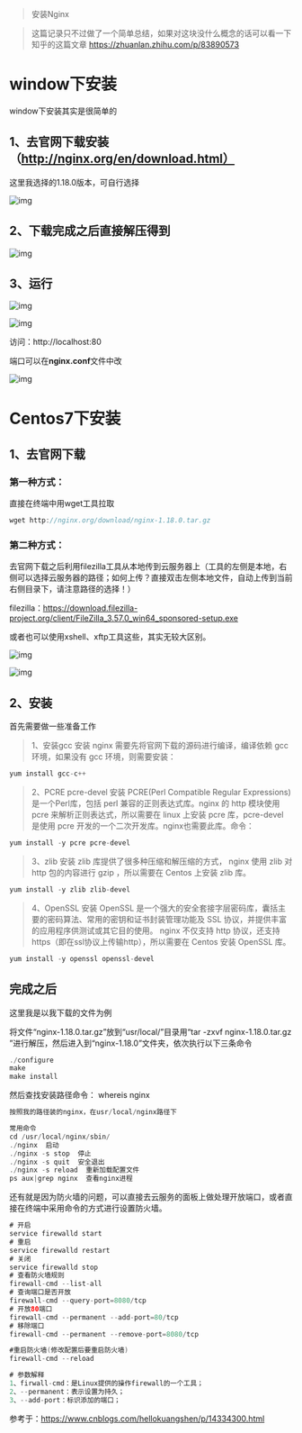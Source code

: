 > 安装Nginx

> 这篇记录只不过做了一个简单总结，如果对这块没什么概念的话可以看一下知乎的这篇文章
> https://zhuanlan.zhihu.com/p/83890573




# window下安装

window下安装其实是很简单的

## 1、去官网下载安装（http://nginx.org/en/download.html）

这里我选择的1.18.0版本，可自行选择

![img](https://unleashed.oss-cn-beijing.aliyuncs.com/picgo/1642663294066-9f3e163a-edaf-49a3-9faa-f9b13108b51b.png)

## 2、下载完成之后直接解压得到

![img](https://unleashed.oss-cn-beijing.aliyuncs.com/picgo/1642663435904-d8df3294-52aa-4cbb-b531-3de479a25948.png)

## 3、运行

![img](https://unleashed.oss-cn-beijing.aliyuncs.com/picgo/1642663543428-a78966d6-7651-4603-a682-64e705743d12.png)

![img](https://unleashed.oss-cn-beijing.aliyuncs.com/picgo/1642663640521-bb49f423-ce94-4ab0-bfa7-0df5fc438674.png)

访问：http://localhost:80 

端口可以在**nginx.conf**文件中改

![img](https://unleashed.oss-cn-beijing.aliyuncs.com/picgo/1642663774369-0e7fb906-409a-4cbd-aad8-87521eed5cfc.png)



# Centos7下安装

## 1、去官网下载

### 第一种方式：

直接在终端中用wget工具拉取

```java
wget http://nginx.org/download/nginx-1.18.0.tar.gz
```

### 第二种方式：

去官网下载之后利用filezilla工具从本地传到云服务器上（工具的左侧是本地，右侧可以选择云服务器的路径；如何上传？直接双击左侧本地文件，自动上传到当前右侧目录下，请注意路径的选择！）

filezilla：https://download.filezilla-project.org/client/FileZilla_3.57.0_win64_sponsored-setup.exe

或者也可以使用xshell、xftp工具这些，其实无较大区别。

![img](https://unleashed.oss-cn-beijing.aliyuncs.com/picgo/1642663864305-8dbf32c8-3815-4ef2-8b54-88a3a5c111fc.png)

![img](https://unleashed.oss-cn-beijing.aliyuncs.com/picgo/1642665115695-ed34da14-d9bd-4184-a848-4c0e40b77b29.png)

## 2、安装

首先需要做一些准备工作

> 1、安装gcc
> 安装 nginx 需要先将官网下载的源码进行编译，编译依赖 gcc 环境，如果没有 gcc 环境，则需要安装：

```java
yum install gcc-c++ 
```



> 2、PCRE pcre-devel 安装
> PCRE(Perl Compatible Regular Expressions) 是一个Perl库，包括 perl 兼容的正则表达式库。nginx 的 http 模块使用 pcre 来解析正则表达式，所以需要在 linux 上安装 pcre 库，pcre-devel 是使用 pcre 开发的一个二次开发库。nginx也需要此库。命令：

```java
yum install -y pcre pcre-devel 
```

> 3、zlib 安装
> zlib 库提供了很多种压缩和解压缩的方式， nginx 使用 zlib 对 http 包的内容进行 gzip ，所以需要在 Centos 上安装 zlib 库。

```java
yum install -y zlib zlib-devel 
```

> 4、OpenSSL 安装
> OpenSSL 是一个强大的安全套接字层密码库，囊括主要的密码算法、常用的密钥和证书封装管理功能及 SSL 协议，并提供丰富的应用程序供测试或其它目的使用。
> nginx 不仅支持 http 协议，还支持 https（即在ssl协议上传输http），所以需要在 Centos 安装 OpenSSL 库。

```java
yum install -y openssl openssl-devel
```

## 完成之后

这里我是以我下载的文件为例

将文件“nginx-1.18.0.tar.gz”放到“usr/local/”目录用“tar -zxvf nginx-1.18.0.tar.gz ”进行解压，然后进入到“nginx-1.18.0”文件夹，依次执行以下三条命令

```java
./configure
make
make install
```

然后查找安装路径命令： whereis nginx

```java
按照我的路径装的nginx，在usr/local/nginx路径下

常用命令
cd /usr/local/nginx/sbin/
./nginx  启动
./nginx -s stop  停止
./nginx -s quit  安全退出
./nginx -s reload  重新加载配置文件
ps aux|grep nginx  查看nginx进程
```

还有就是因为防火墙的问题，可以直接去云服务的面板上做处理开放端口，或者直接在终端中采用命令的方式进行设置防火墙。

```java
# 开启
service firewalld start
# 重启
service firewalld restart
# 关闭
service firewalld stop
# 查看防火墙规则
firewall-cmd --list-all
# 查询端口是否开放
firewall-cmd --query-port=8080/tcp
# 开放80端口
firewall-cmd --permanent --add-port=80/tcp
# 移除端口
firewall-cmd --permanent --remove-port=8080/tcp

#重启防火墙(修改配置后要重启防火墙)
firewall-cmd --reload

# 参数解释
1、firwall-cmd：是Linux提供的操作firewall的一个工具；
2、--permanent：表示设置为持久；
3、--add-port：标识添加的端口；
```

参考于：https://www.cnblogs.com/hellokuangshen/p/14334300.html


